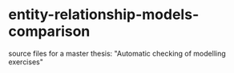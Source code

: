 # entity-relationship-models-comparison
source files for a master thesis: "Automatic checking of modelling exercises"
